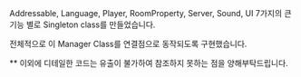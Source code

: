 Addressable, Language, Player, RoomProperty, Server, Sound, UI
7가지의 큰 기능 별로 Singleton class를 만들었습니다.

전체적으로 이 Manager Class를 연결점으로 동작되도록 구현했습니다.

** 이외에 디테일한 코드는 유출이 불가하여 참조하지 못하는 점을 양해부탁드립니다.
